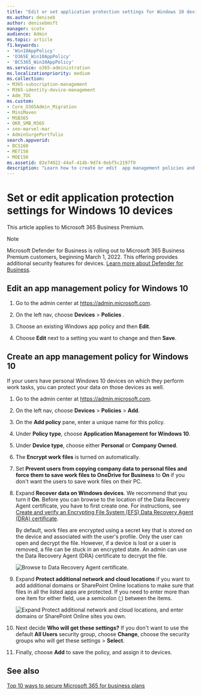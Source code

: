 ```yaml
---
title: "Edit or set application protection settings for Windows 10 devices"
ms.author: deniseb
author: denisebmsft
manager: scotv
audience: Admin
ms.topic: article
f1.keywords:
- 'Win10AppPolicy'
- 'O365E_Win10AppPolicy'
- 'BCS365_Win10AppPolicy'
ms.service: o365-administration
ms.localizationpriority: medium
ms.collection: 
- M365-subscription-management
- M365-identity-device-management
- Adm_TOC 
ms.custom:
- Core_O365Admin_Migration
- MiniMaven
- MSB365
- OKR_SMB_M365
- seo-marvel-mar
- AdminSurgePortfolio
search.appverid:
- BCS160
- MET150
- MOE150
ms.assetid: 02e74022-44af-414b-9d74-0ebf5c2197f0
description: "Learn how to create or edit  app management policies and protect work files on your users' personal Windows 10 devices."
---
```


# Set or edit application protection settings for Windows 10 devices

This article applies to Microsoft 365 Business Premium.

> [!NOTE]
> Microsoft Defender for Business is rolling out to Microsoft 365 Business Premium customers, beginning March 1, 2022. This offering provides additional security features for devices. [Learn more about Defender for Business](../security/defender-business/mdb-overview.md).

## Edit an app management policy for Windows 10

1. Go to the admin center at <a href="https://go.microsoft.com/fwlink/p/?linkid=837890" target="_blank">https://admin.microsoft.com</a>.     

2. On the left nav, choose **Devices** \> **Policies** .

3. Choose an existing Windows app policy and then **Edit**.

4. Choose **Edit** next to a setting you want to change and then **Save**.

## Create an app management policy for Windows 10

If your users have personal Windows 10 devices on which they perform work tasks, you can protect your data on those devices as well.
  
1. Go to the admin center at <a href="https://go.microsoft.com/fwlink/p/?linkid=837890" target="_blank">https://admin.microsoft.com</a>. 

2. On the left nav, choose **Devices** \> **Policies** \> **Add**.

3. On the **Add policy** pane, enter a unique name for this policy. 

4. Under **Policy type**, choose **Application Management for Windows 10**.

5. Under **Device type**, choose either **Personal** or **Company Owned**.

6. The **Encrypt work files** is turned on automatically. 

7. Set **Prevent users from copying company data to personal files and force them to save work files to OneDrive for Business** to **On** if you don't want the users to save work files on their PC. 

8. Expand **Recover data on Windows devices**. We recommend that you turn it **On**.
    Before you can browse to the location of the Data Recovery Agent certificate, you have to first create one. For instructions, see [Create and verify an Encrypting File System (EFS) Data Recovery Agent (DRA) certificate](/windows/security/information-protection/windows-information-protection/create-and-verify-an-efs-dra-certificate).
    
    By default, work files are encrypted using a secret key that is stored on the device and associated with the user's profile. Only the user can open and decrypt the file. However, if a device is lost or a user is removed, a file can be stuck in an encrypted state. An admin can use the Data Recovery Agent (DRA) certificate to decrypt the file.
    
    ![Browse to Data Recovery Agent certificate.](./../media/7d7d664f-b72f-4293-a3e7-d0fa7371366c.png)
  
9. Expand **Protect additional network and cloud locations** if you want to add additional domains or SharePoint Online locations to make sure that files in all the listed apps are protected. If you need to enter more than one item for either field, use a semicolon (;) between the items.
    
    ![Expand Protect additional network and cloud locations, and enter domains or SharePoint Online sites you own.](./../media/7afaa0c7-ba53-456d-8c61-312c45e09625.png)
  
11. Next decide **Who will get these settings?** If you don't want to use the default **All Users** security group, choose **Change**, choose the security groups who will get these settings \> **Select**.
12. Finally, choose **Add** to save the policy, and assign it to devices.

## See also

[Top 10 ways to secure Microsoft 365 for business plans](../admin/security-and-compliance/secure-your-business-data.md)